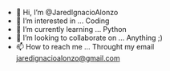 - 👋 Hi, I’m @JaredIgnacioAlonzo
- 👀 I’m interested in ... Coding
- 🌱 I’m currently learning ... Python
- 💞️ I’m looking to collaborate on ... Anything ;)
- 📫 How to reach me ... Throught my email jaredignacioalonzo@gmail.com

<!---
JaredIgnacioAlonzo/JaredIgnacioAlonzo is a ✨ special ✨ repository because its `README.md` (this file) appears on your GitHub profile.
You can click the Preview link to take a look at your changes.
--->
